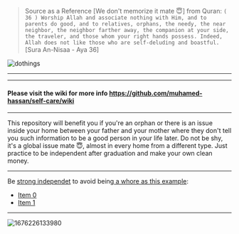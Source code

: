 > Source as a Reference [We don't memorize it mate 😇] from Quran: `( 36 ) Worship Allah and associate nothing with Him, and to parents do good, and to relatives, orphans, the needy, the near neighbor, the neighbor farther away, the companion at your side, the traveler, and those whom your right hands possess. Indeed, Allah does not like those who are self-deluding and boastful.` [Sura An-Nisaa - Aya 36]

![dothings](https://github.com/muhamed-hassan/self-care/assets/17825804/8421c184-dec0-40ea-8ccc-17b805835b66)

***
***

#### Please visit the wiki for more info https://github.com/muhamed-hassan/self-care/wiki

***

This repository will benefit you if you're an orphan or there is an issue inside your home between your father and your mother where they don't tell you such information to be a good person in your life later. Do not be shy, it's a global issue mate 😇, almost in every home from a different type. Just practice to be independent after graduation and make your own clean money.

***

Be [strong independet](https://youtu.be/K6jhuBvw8QE) to avoid being[ a whore as this example](https://youtu.be/Q-sZfbUcDoA):
* [Item 0](https://youtu.be/WM3AElFzytM)
* [Item 1](https://youtu.be/3F4aOW9jIe8)

***

![1676226133980](https://user-images.githubusercontent.com/17825804/218330981-5ca9aab6-45b7-4fc2-81df-552c52added2.png)


